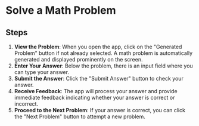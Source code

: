 # Solve a Math Problem

## Steps

1. **View the Problem**: When you open the app, click on the "Generated Problem" button if not already selected. A math problem is automatically generated and displayed prominently on the screen.
2. **Enter Your Answer**: Below the problem, there is an input field where you can type your answer.
3. **Submit the Answer**: Click the "Submit Answer" button to check your answer.
4. **Receive Feedback**: The app will process your answer and provide immediate feedback indicating whether your answer is correct or incorrect.
5. **Proceed to the Next Problem**: If your answer is correct, you can click the "Next Problem" button to attempt a new problem.